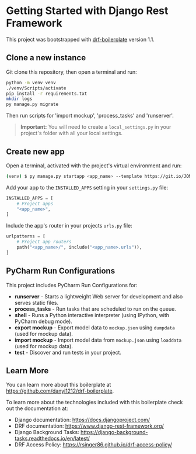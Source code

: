 # Getting Started with Django Rest Framework

This project was bootstrapped with [drf-boilerplate](https://github.com/danyi1212/drf-boilerplate) version 1.1.

## Clone a new instance

Git clone this repository, then open a terminal and run:

```bash
python -m venv venv
./venv/Scripts/activate
pip install -r requirements.txt
mkdir logs
py manage.py migrate
```

Then run scripts for 'import mockup', 'process_tasks' and 'runserver'.

> **Important:** You will need to create a `local_settings.py` in your project's folder with all your local settings.

## Create new app

Open a terminal, activated with the project's virtual environment and run:

``` bash
(venv) $ py manage.py startapp <app_name> --template https://git.io/JOM5y
```

Add your app to the `INSTALLED_APPS` setting in your `settings.py` file:

``` python
INSTALLED_APPS = [
    # Project apps
    "<app_name>",
]
```

Include the app's router in your projects `urls.py` file:

``` python
urlpatterns = [
    # Project app routers
    path("<app_name>/", include("<app_name>.urls")),
]
```

## PyCharm Run Configurations

This project includes PyCharm Run Configurations for:

* **runserver** - Starts a lightweight Web server for development and also serves static files.
* **process_tasks** - Run tasks that are scheduled to run on the queue.
* **shell** - Runs a Python interactive interpreter (using IPython, with PyCharm debug mode).
* **export mockup** - Export model data to `mockup.json` using `dumpdata` (used for mockup data).
* **import mockup** - Import model data from `mockup.json` using `loaddata` (used for mockup data).
* **test** - Discover and run tests in your project.

## Learn More

You can learn more about this boilerplate at <https://github.com/danyi1212/drf-boilerplate>.

To learn more about the technologies included with this boilerplate check out the documentation at:

* Django documentation: <https://docs.djangoproject.com/>
* DRF documentation: <https://www.django-rest-framework.org/>
* Django Background Tasks: <https://django-background-tasks.readthedocs.io/en/latest/>
* DRF Access Policy: <https://rsinger86.github.io/drf-access-policy/>
